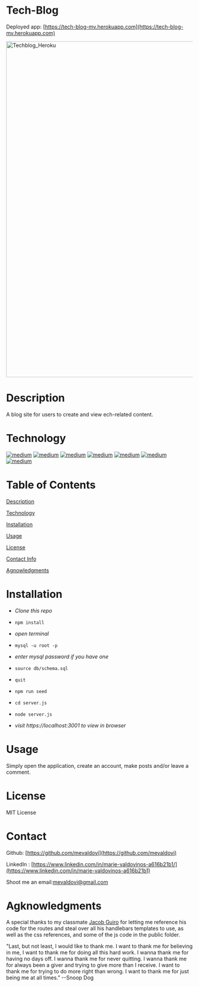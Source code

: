 # Tech-Blog
Deployed app: [https://tech-blog-mv.herokuapp.com](https://tech-blog-mv.herokuapp.com)

<img width="907" alt="Techblog_Heroku" src="https://user-images.githubusercontent.com/83307023/135497228-47786522-0141-4961-ac97-7fca720d791c.PNG">

# Description
A blog site for users to create and view ech-related content.

# Technology
[<img alt="medium" src="https://img.shields.io/badge/Handlebars.js-f0772b?style=for-the-badge&logo=handlebarsdotjs&logoColor=black" />](https://handlebarsjs.com)
[<img alt="medium" src="https://img.shields.io/badge/Express.js-000000?style=for-the-badge&logo=express&logoColor=white" />](https://expressjs.com)
[<img alt="medium" src="https://img.shields.io/badge/npm-CB3837?style=for-the-badge&logo=npm&logoColor=white" />](https://docs.npmjs.com)
[<img alt="medium" src="https://img.shields.io/badge/MySQL-005C84?style=for-the-badge&logo=mysql&logoColor=white" />](https://dev.mysql.com/doc)
[<img alt="medium" src="https://img.shields.io/badge/JavaScript-323330?style=for-the-badge&logo=javascript&logoColor=F7DF1E" />](https://developer.mozilla.org/en-US/docs/Web/JavaScript)
[<img alt="medium" src="https://img.shields.io/badge/Bootstrap-563D7C?style=for-the-badge&logo=bootstrap&logoColor=white" />](https://getbootstrap.com/docs/4.1/getting-started/introduction)
[<img alt="medium" src="https://img.shields.io/badge/Heroku-430098?style=for-the-badge&logo=heroku&logoColor=white" />](https://devcenter.heroku.com/categories/reference)

# Table of Contents
[Description](https://github.com/mevaldovi/Tech-Blog#Description)


[Technology](https://github.com/mevaldovi/Tech-Blog#Technology)


[Installation](https://github.com/mevaldovi/Tech-Blog#Installation)


[Usage](https://github.com/mevaldovi/Tech-Blog#Usage)


[License](https://github.com/mevaldovi/Tech-Blog#License)


[Contact Info](https://github.com/mevaldovi/Tech-Blog#Contact)


[Agnowledgments](https://github.com/mevaldovi/Tech-Blog#Agknowledgments)

# Installation

- _Clone this repo_ 

- `npm install`

- _open terminal_

- `mysql -u root -p`

- _enter mysql password if you have one_

- `source db/schema.sql`

- `quit`

- `npm run seed`

- `cd server.js`

- `node server.js`

- _visit https://localhost:3001 to view in browser_
 

# Usage
Simply open the application, create an account, make posts and/or leave a comment.
# License
MIT License
# Contact
Github: [https://github.com/mevaldovi](https://github.com/mevaldovi)

LinkedIn : [https://www.linkedin.com/in/marie-valdovinos-a616b21b1/](https://www.linkedin.com/in/marie-valdovinos-a616b21b1)


Shoot me an email:[mevaldovi@gmail.com](mailto:mevaldovi@gmail.com)
# Agknowledgments
A special thanks to my classmate [Jacob Guiro](https://github.com/Jguiro09) for letting me reference his code for the routes and steal over all his handlebars templates to use, as well as the css references, and some of the js code in the public folder.

"Last, but not least, I would like to thank me. I want to thank me for believing in me, I want to thank me for doing all this hard work. I wanna thank me for having no days off. I wanna thank me for never quitting. I wanna thank me for always been a giver and trying to give more than I receive. I want to thank me for trying to do more right than wrong. I want to thank me for just being me at all times.” --Snoop Dog
